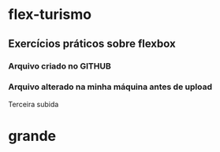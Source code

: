 # flex-turismo

## Exercícios práticos sobre flexbox

### Arquivo criado no GITHUB

### Arquivo alterado na minha máquina antes de upload

Terceira subida

# grande
